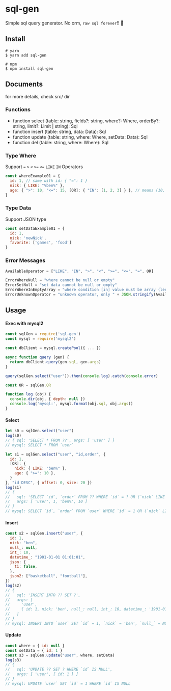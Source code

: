 # sql-gen

Simple sql query generator. No orm, `raw sql forever`!! 🎉

## Install

```shell
# yarn
$ yarn add sql-gen

# npm
$ npm install sql-gen
```

## Documents

for more details, check src/ dir

### Functions

* function select (table: string, fields?: string, where?: Where, orderBy?: string, limit?: Limit | string): Sql
* function insert (table: string, data: Data): Sql
* function update (table: string, where: Where, setData: Data): Sql
* function del (table: string, where: Where): Sql

### Type Where

Support `=` `>` `<` `>=` `<=` `LIKE` `IN` Operators

```js
const whereExample01 = {
  id: 1, // same with id: { "=": 1 }
  nick: { LIKE: "%ben%" }, 
  age: { ">": 10, "<=": 15, [OR]: { "IN": [1, 2, 3] } }, // means (10, 15] + 1 2 3
}
```

### Type Data

Support JSON type

```js
const setDataExample01 = {
  id: 1,
  nick: 'newNick',
  favorite: ['games', 'food']
}
```

### Error Messages
```js
AvailableOperator = ["LIKE", "IN", ">", "<", ">=", "<=", "=", OR]

ErrorWhereNull = "where cannot be null or empty"
ErrorSetNull = "set data cannot be null or empty"
ErrorWhereInEmptyArray = "where condition [in] value must be array (len>0)"
ErrorUnknownOperator = "unknown operator, only " + JSON.stringify(AvailableOperator) + " is available"
```

## Usage

#### Exec with mysql2

```js
const sqlGen = require('sql-gen')
const mysql = require('mysql2')

const dbClient = mysql.createPool({ ... })

async function query (gen) {
  return dbClient.query(gen.sql, gen.args)
}

query(sqlGen.select("user")).then(console.log).catch(console.error)
```

```js
const OR = sqlGen.OR

function log (obj) {
  console.dir(obj, { depth: null })
  console.log('mysql:', mysql.format(obj.sql, obj.args))
}
```

#### Select

```js
let s0 = sqlGen.select("user")
log(s0)
// { sql: 'SELECT * FROM ??', args: [ 'user' ] }
// mysql: SELECT * FROM `user`

let s1 = sqlGen.select("user", "id,order", {
  id: 1,
  [OR]: {
    nick: { LIKE: "ben%" },
    age: { ">=": 10 },
  }
}, "id DESC", { offset: 0, size: 20 })
log(s1)
// {
//   sql: 'SELECT `id`, `order` FROM ?? WHERE `id` = ? OR (`nick` LIKE ? AND `age` >= ?) ORDER BY id DESC LIMIT 0, 20',
//   args: [ 'user', 1, 'ben%', 10 ]
// }
// mysql: SELECT `id`, `order` FROM `user` WHERE `id` = 1 OR (`nick` LIKE 'ben%' AND `age` >= 10) ORDER BY id DESC LIMIT 0, 20
```

#### Insert

```js
const s2 = sqlGen.insert("user", {
  id: 1,
  nick: "ben",
  null_: null,
  int_: 10,
  datetime_: "1901-01-01 01:01:01",
  json: {
    t1: false,
  },
  json2: ["basketball", "football"],
})
log(s2)
// {
//   sql: 'INSERT INTO ?? SET ?',
//   args: [
//     'user',
//     { id: 1, nick: 'ben', null_: null, int_: 10, datetime_: '1901-01-01 01:01:01', json: '{"t1":false}', json2: '["basketball","football"]'}
//   ]
// }
// mysql: INSERT INTO `user` SET `id` = 1, `nick` = 'ben', `null_` = NULL, `int_` = 10, `datetime_` = '1901-01-01 01:01:01', `json` = '{\"t1\":false}', `json2` = '[\"basketball\",\"football\"]'
```

#### Update

```js
const where = { id: null }
const setData = { id: 1 }
const s3 = sqlGen.update("user", where, setData)
log(s3)
// {
//   sql: 'UPDATE ?? SET ? WHERE `id` IS NULL',
//   args: [ 'user', { id: 1 } ]
// }
// mysql: UPDATE `user` SET `id` = 1 WHERE `id` IS NULL
```
